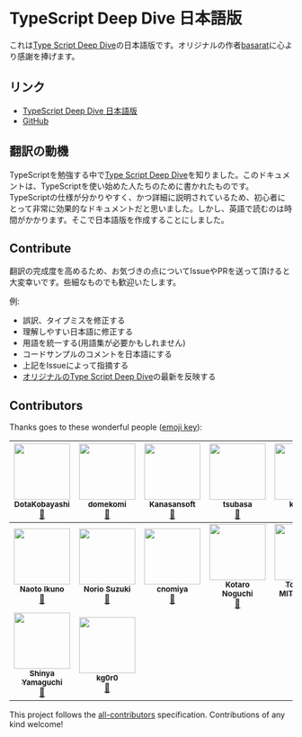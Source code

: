 # TypeScript Deep Dive 日本語版
これは[Type Script Deep Dive](https://basarat.gitbooks.io/typescript/)の日本語版です。オリジナルの作者[basarat](https://github.com/basarat)に心より感謝を捧げます。

## リンク
- [TypeScript Deep Dive 日本語版](https://typescript-jp.gitbook.io/deep-dive/getting-started)
- [GitHub](https://github.com/yohamta/typescript-book-jp/)

## 翻訳の動機
TypeScriptを勉強する中で[Type Script Deep Dive](https://github.com/basarat/typescript-book/)を知りました。このドキュメントは、TypeScriptを使い始めた人たちのために書かれたものです。TypeScriptの仕様が分かりやすく、かつ詳細に説明されているため、初心者にとって非常に効果的なドキュメントだと思いました。しかし、英語で読むのは時間がかかります。そこで日本語版を作成することにしました。

## Contribute
翻訳の完成度を高めるため、お気づきの点についてIssueやPRを送って頂けると大変幸いです。些細なものでも歓迎いたします。

例:
- 誤訳、タイプミスを修正する
- 理解しやすい日本語に修正する
- 用語を統一する(用語集が必要かもしれません)
- コードサンプルのコメントを日本語にする
- 上記をIssueによって指摘する
- [オリジナルのType Script Deep Dive](https://github.com/basarat/typescript-book/)の最新を反映する


## Contributors

Thanks goes to these wonderful people ([emoji key](https://github.com/kentcdodds/all-contributors#emoji-key)):

<!-- ALL-CONTRIBUTORS-LIST:START - Do not remove or modify this section -->
<!-- prettier-ignore -->
| [<img src="https://avatars3.githubusercontent.com/u/1092564?v=4" width="100px;"/><br /><sub><b>DotaKobayashi</b></sub>](https://github.com/DotaKobayashi)<br />[📖](https://github.com/yohamta/typescript-book/commits?author=DotaKobayashi "Documentation") | [<img src="https://avatars2.githubusercontent.com/u/40785264?v=4" width="100px;"/><br /><sub><b>domekomi</b></sub>](https://github.com/domekomi)<br />[📖](https://github.com/yohamta/typescript-book/commits?author=domekomi "Documentation") | [<img src="https://avatars1.githubusercontent.com/u/44207?v=4" width="100px;"/><br /><sub><b>Kanasansoft</b></sub>](http://www.kanasansoft.com/)<br />[📖](https://github.com/yohamta/typescript-book/commits?author=Kanasansoft "Documentation") | [<img src="https://avatars0.githubusercontent.com/u/1013588?v=4" width="100px;"/><br /><sub><b>tsubasa</b></sub>](https://github.com/tsubasa)<br />[📖](https://github.com/yohamta/typescript-book/commits?author=tsubasa "Documentation") | [<img src="https://avatars1.githubusercontent.com/u/3702151?v=4" width="100px;"/><br /><sub><b>kazuau</b></sub>](https://github.com/kazuau)<br />[📖](https://github.com/yohamta/typescript-book/commits?author=kazuau "Documentation") | [<img src="https://avatars3.githubusercontent.com/u/22269397?v=4" width="100px;"/><br /><sub><b>hello</b></sub>](https://github.com/yam-net)<br />[📖](https://github.com/yohamta/typescript-book/commits?author=yam-net "Documentation") | [<img src="https://avatars1.githubusercontent.com/u/27814360?v=4" width="100px;"/><br /><sub><b>szk0u</b></sub>](https://github.com/szk0u)<br />[📖](https://github.com/yohamta/typescript-book/commits?author=szk0u "Documentation") |
| :---: | :---: | :---: | :---: | :---: | :---: | :---: |
| [<img src="https://avatars2.githubusercontent.com/u/2884499?v=4" width="100px;"/><br /><sub><b>Naoto Ikuno</b></sub>](https://pandanoir.net)<br />[📖](https://github.com/yohamta/typescript-book/commits?author=pandanoir "Documentation") | [<img src="https://avatars2.githubusercontent.com/u/10488?v=4" width="100px;"/><br /><sub><b>Norio Suzuki</b></sub>](http://suzuki.tdiary.net/)<br />[📖](https://github.com/yohamta/typescript-book/commits?author=suzuki "Documentation") | [<img src="https://avatars2.githubusercontent.com/u/332808?v=4" width="100px;"/><br /><sub><b>cnomiya</b></sub>](https://github.com/cnomiya)<br />[📖](https://github.com/yohamta/typescript-book/commits?author=cnomiya "Documentation") | [<img src="https://avatars2.githubusercontent.com/u/1446527?v=4" width="100px;"/><br /><sub><b>Kotaro Noguchi</b></sub>](http://enk.hatenablog.com/archive/category/%E3%82%BD%E3%83%95%E3%83%88%E3%82%A6%E3%82%A7%E3%82%A2)<br />[📖](https://github.com/yohamta/typescript-book/commits?author=ko-noguchi "Documentation") | [<img src="https://avatars3.githubusercontent.com/u/28998?v=4" width="100px;"/><br /><sub><b>Tomohiro MITSUMUNE</b></sub>](http://mononofu.hatenablog.com/)<br />[📖](https://github.com/yohamta/typescript-book/commits?author=tmitz "Documentation") | [<img src="https://avatars0.githubusercontent.com/u/1425259?v=4" width="100px;"/><br /><sub><b>TAKAHASHI Shuuji</b></sub>](https://shuuji3.github.io/)<br />[📖](https://github.com/yohamta/typescript-book/commits?author=shuuji3 "Documentation") | [<img src="https://avatars0.githubusercontent.com/u/35870680?v=4" width="100px;"/><br /><sub><b>Gyo Tamura</b></sub>](https://gitlab.com/gyo)<br />[📖](https://github.com/yohamta/typescript-book/commits?author=t-gyo "Documentation") |
| [<img src="https://avatars3.githubusercontent.com/u/24648398?v=4" width="100px;"/><br /><sub><b>Shinya Yamaguchi</b></sub>](https://haskell.e-bigmoon.com/)<br />[📖](https://github.com/yohamta/typescript-book/commits?author=waddlaw "Documentation") | [<img src="https://avatars0.githubusercontent.com/u/33596117?v=4" width="100px;"/><br /><sub><b>kg0r0</b></sub>](https://github.com/kg0r0)<br />[📖](https://github.com/yohamta/typescript-book/commits?author=kg0r0 "Documentation") |
<!-- ALL-CONTRIBUTORS-LIST:END -->

This project follows the [all-contributors](https://github.com/kentcdodds/all-contributors) specification. Contributions of any kind welcome!
